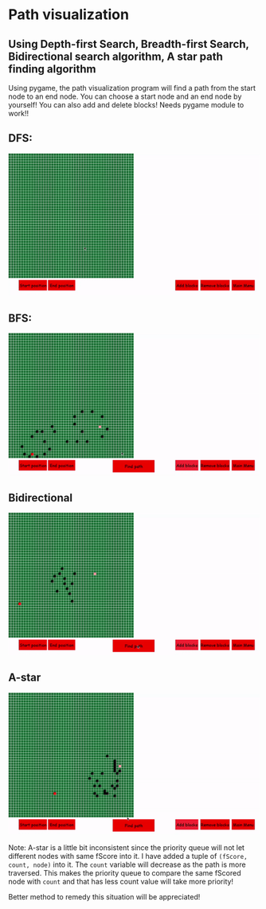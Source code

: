 # Path visualization
## Using Depth-first Search, Breadth-first Search, Bidirectional search algorithm, A star path finding algorithm


Using pygame, the path visualization program will find a path from the start node to an end node.
You can choose a start node and an end node by yourself! You can also add and delete blocks!
Needs pygame module to work!!

## DFS:

![grab-landing-page](vids/DFS_gif.gif  " DFS ")



## BFS: 
![grab-landing-page](vids/BFS_gif.gif  " BFS ")

## Bidirectional 

![grab-landing-page](vids/bidirectional_gif.gif  " Bidirectional ")

## A-star

![grab-landing-page](vids/a-star_gif.gif  " A-star ")


Note: A-star is a little bit inconsistent since the priority queue will not let different nodes with same fScore into it. I have added a tuple of `(fScore, count, node)` into it. The `count` variable will decrease as the path is more traversed. This makes the priority queue to compare the same fScored node with `count` and that has less count value will take more priority! 


Better method to remedy this situation will be appreciated! 



